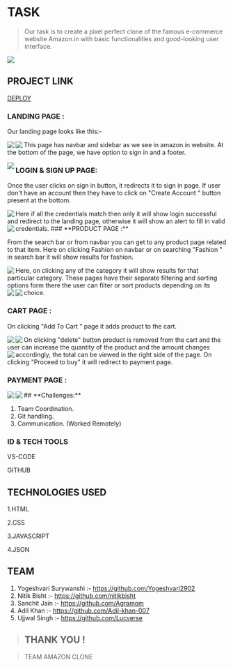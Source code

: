 
# **TASK**

> Our task is to create a pixel perfect clone of the famous e-commerce website Amazon.in with basic functionalities and good-looking user interface.

<img src="https://cdn.hashnode.com/res/hashnode/image/upload/v1666037550387/3igNOC8a7.png" align="center"/>


## **PROJECT LINK**

[DEPLOY](https://grand-marzipan-0bdba6.netlify.app/)

### **LANDING PAGE :**

Our landing page looks like this:-


<img src="https://cdn.hashnode.com/res/hashnode/image/upload/v1666029339395/wKXBmoz-Q.png" align="left" margin="10px"/>

<img src="https://cdn.hashnode.com/res/hashnode/image/upload/v1666029626863/q8lHkdwLU.png" align="left"/>

This page has navbar and sidebar as we see in amazon.in website.
At the bottom of the page, we have option to sign in and a footer.



<img src="https://cdn.hashnode.com/res/hashnode/image/upload/v1666029488439/-GH74oaoj.png" align="left"/>


### **LOGIN & SIGN UP PAGE:**

Once the user clicks on sign in button, it redirects it to sign in page.
If user don't have an account then they have to click on "Create Account " button present at the bottom.



<img src="https://cdn.hashnode.com/res/hashnode/image/upload/v1666029791616/3k2hzGvCs.png" align="left"/>
Here if all the credentials match then only it will show login successful and redirect to the landing page, otherwise it will show an alert to fill in valid credentials.


<img src="https://cdn.hashnode.com/res/hashnode/image/upload/v1666029950717/D0fUuxj1a.png" align="left"/>
### **PRODUCT PAGE :**

From the search bar or from navbar you can get to any product page related to that item.
Here on clicking Fashion on navbar or on searching "Fashion " in search bar it will show results for fashion.



<img src="https://cdn.hashnode.com/res/hashnode/image/upload/v1666030016476/SQtFNjQck.png" align="left"/>
Here, on clicking any of the category it will show results for that particular category.
These pages have their separate filtering and sorting options form there the user can filter or sort products depending on its choice.



<img src="https://cdn.hashnode.com/res/hashnode/image/upload/v1666030068827/KmpRR7hdj.png" align="left"/>

<img src="https://cdn.hashnode.com/res/hashnode/image/upload/v1666030091634/uh41U_imb.png" align="left"/>


### **CART PAGE :**

On clicking "Add To Cart " page it adds product to the cart.

<img src="https://cdn.hashnode.com/res/hashnode/image/upload/v1666031116659/lmvu8TdaP.png" align="left"/>
<img src="https://cdn.hashnode.com/res/hashnode/image/upload/v1666030783184/_hT7wO1M_.png" align="left"/>
On clicking "delete" button product is removed from the cart and the user can increase the quantity of the product and the amount changes accordingly, the total can be viewed in the right side of the page.

<img src="https://cdn.hashnode.com/res/hashnode/image/upload/v1666031611695/GAVsY_RL9.png" align="left"/>
On clicking "Proceed to buy" it will redirect to payment page.

### **PAYMENT PAGE :**



<img src="https://cdn.hashnode.com/res/hashnode/image/upload/v1666033093925/FAZMoNIn-.png" align="left"/>


<img src="https://cdn.hashnode.com/res/hashnode/image/upload/v1666033221572/-LEPbFv_h.png" align="left"/>
## **Challenges:**

1. Team Coordination.
2. Git handling.
3. Communication. (Worked Remotely)

### **ID & TECH TOOLS**

VS-CODE

GITHUB

## **TECHNOLOGIES USED**

1.HTML

2.CSS

3.JAVASCRIPT

4.JSON


## TEAM
1. Yogeshvari Surywanshi   :- https://github.com/Yogeshvari2902
2. Nitik Bisht             :- https://github.com/nitikbisht   
3. Sanchit Jain            :- https://github.com/Agramom
4. Adil Khan               :- https://github.com/Adil-khan-007
5. Ujjwal Singh            :- https://github.com/Lucverse
> ## THANK YOU !

> TEAM AMAZON CLONE              
